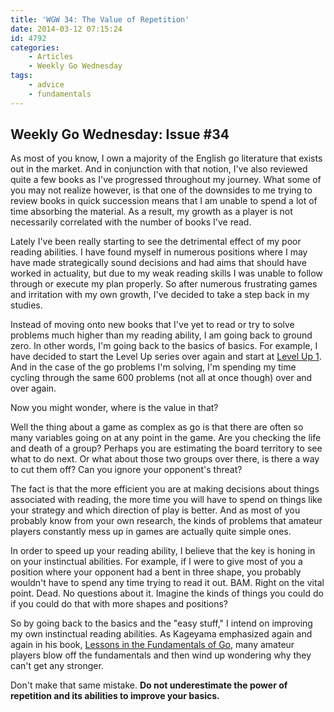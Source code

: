 ```yaml
---
title: 'WGW 34: The Value of Repetition'
date: 2014-03-12 07:15:24
id: 4792
categories:
	- Articles
	- Weekly Go Wednesday
tags:
	- advice
	- fundamentals
---
```


## Weekly Go Wednesday: Issue #34

As most of you know, I own a majority of the English go literature that exists out in the market. And in conjunction with that notion, I've also reviewed quite a few books as I've progressed throughout my journey. What some of you may not realize however, is that one of the downsides to me trying to review books in quick succession means that I am unable to spend a lot of time absorbing the material. As a result, my growth as a player is not necessarily correlated with the number of books I've read.

Lately I've been really starting to see the detrimental effect of my poor reading abilities. I have found myself in numerous positions where I may have made strategically sound decisions and had aims that should have worked in actuality, but due to my weak reading skills I was unable to follow through or execute my plan properly. So after numerous frustrating games and irritation with my own growth, I've decided to take a step back in my studies.

<!--more-->

Instead of moving onto new books that I've yet to read or try to solve problems much higher than my reading ability, I am going back to ground zero. In other words, I'm going back to the basics of basics. For example, I have decided to start the Level Up series over again and start at [Level Up 1](http://www.bengozen.com/book-review-level-up-1/ "Book Review: Level Up 1"). And in the case of the go problems I'm solving, I'm spending my time cycling through the same 600 problems (not all at once though) over and over again.

Now you might wonder, where is the value in that?

Well the thing about a game as complex as go is that there are often so many variables going on at any point in the game. Are you checking the life and death of a group? Perhaps you are estimating the board territory to see what to do next. Or what about those two groups over there, is there a way to cut them off? Can you ignore your opponent's threat?

The fact is that the more efficient you are at making decisions about things associated with reading, the more time you will have to spend on things like your strategy and which direction of play is better. And as most of you probably know from your own research, the kinds of problems that amateur players constantly mess up in games are actually quite simple ones.

In order to speed up your reading ability, I believe that the key is honing in on your instinctual abilities. For example, if I were to give most of you a position where your opponent had a bent in three shape, you probably wouldn't have to spend any time trying to read it out. BAM. Right on the vital point. Dead. No questions about it. Imagine the kinds of things you could do if you could do that with more shapes and positions?

So by going back to the basics and the "easy stuff," I intend on improving my own instinctual reading abilities. As Kageyama emphasized again and again in his book, [Lessons in the Fundamentals of Go](http://www.bengozen.com/book-review-lessons-in-the-fundamentals-of-go/ "Book Review: Lessons in the Fundamentals of Go"), many amateur players blow off the fundamentals and then wind up wondering why they can't get any stronger.

Don't make that same mistake. **Do not underestimate the power of repetition and its abilities to improve your basics.**
